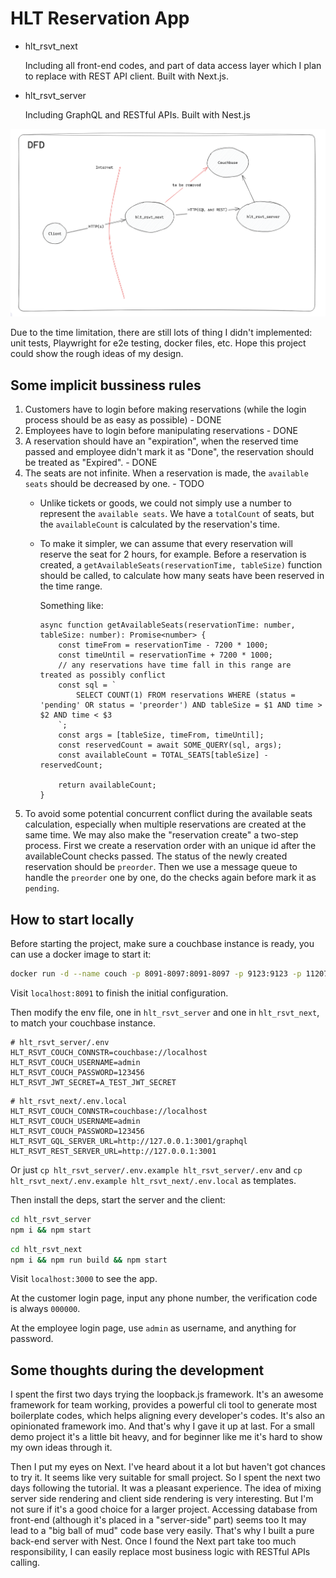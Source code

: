 # HLT Reservation App

 - hlt_rsvt_next
 
    Including all front-end codes, and part of data access layer which I plan to replace with REST API client. Built with Next.js.

 - hlt_rsvt_server

    Including GraphQL and RESTful APIs. Built with Nest.js


![data flow diagram](img/hlt_dfd.png)

Due to the time limitation, there are still lots of thing I didn't implemented: unit tests, Playwright for e2e testing, docker files, etc. Hope this project could show the rough ideas of my design.

## Some implicit bussiness rules

1. Customers have to login before making reservations (while the login process should be as easy as possible) - DONE
2. Employees have to login before manipulating reservations - DONE
3. A reservation should have an "expiration", when the reserved time passed and employee didn't mark it as "Done", the reservation should be treated as "Expired". - DONE
4. The seats are not infinite. When a reservation is made, the `available seats` should be decreased by one. - TODO
   - Unlike tickets or goods, we could not simply use a number to represent the `available seats`. We have a `totalCount` of seats, but the `availableCount` is calculated by the reservation's time.
   - To make it simpler, we can assume that every reservation will reserve the seat for 2 hours, for example. Before a reservation is created, a `getAvailableSeats(reservationTime, tableSize)` function should be called, to calculate how many seats have been reserved in the time range.

     Something like:
     ```
     async function getAvailableSeats(reservationTime: number, tableSize: number): Promise<number> {
         const timeFrom = reservationTime - 7200 * 1000;
         const timeUntil = reservationTime + 7200 * 1000;
         // any reservations have time fall in this range are treated as possibly conflict
         const sql = `
             SELECT COUNT(1) FROM reservations WHERE (status = 'pending' OR status = 'preorder') AND tableSize = $1 AND time > $2 AND time < $3
         `;
         const args = [tableSize, timeFrom, timeUntil];
         const reservedCount = await SOME_QUERY(sql, args);
         const availableCount = TOTAL_SEATS[tableSize] - reservedCount;

         return availableCount;
     }
     ```
 5. To avoid some potential concurrent conflict during the available seats calculation, especially when multiple reservations are created at the same time. We may also make the "reservation create" a two-step process. First we create a reservation order with an unique id after the availableCount checks passed. The status of the newly created reservation should be `preorder`. Then we use a message queue to handle the `preorder` one by one, do the checks again before mark it as `pending`.

## How to start locally

Before starting the project, make sure a couchbase instance is ready, you can use a docker image to start it:

```bash
docker run -d --name couch -p 8091-8097:8091-8097 -p 9123:9123 -p 11207:11207 -p 11210:11210 -p 11280:11280 -p 18091-18097:18091-18097 couchbase
```

Visit `localhost:8091` to finish the initial configuration.

Then modify the env file, one in `hlt_rsvt_server` and one in `hlt_rsvt_next`, to match your couchbase instance.

```
# hlt_rsvt_server/.env
HLT_RSVT_COUCH_CONNSTR=couchbase://localhost
HLT_RSVT_COUCH_USERNAME=admin
HLT_RSVT_COUCH_PASSWORD=123456
HLT_RSVT_JWT_SECRET=A_TEST_JWT_SECRET
```

```
# hlt_rsvt_next/.env.local
HLT_RSVT_COUCH_CONNSTR=couchbase://localhost
HLT_RSVT_COUCH_USERNAME=admin
HLT_RSVT_COUCH_PASSWORD=123456
HLT_RSVT_GQL_SERVER_URL=http://127.0.0.1:3001/graphql
HLT_RSVT_REST_SERVER_URL=http://127.0.0.1:3001
```

Or just `cp hlt_rsvt_server/.env.example hlt_rsvt_server/.env` and `cp hlt_rsvt_next/.env.example hlt_rsvt_next/.env.local` as templates.

Then install the deps, start the server and the client:

```bash
cd hlt_rsvt_server
npm i && npm start
```

```bash
cd hlt_rsvt_next
npm i && npm run build && npm start
```

Visit `localhost:3000` to see the app.

At the customer login page, input any phone number, the verification code is always `000000`.

At the employee login page, use `admin` as username, and anything for password.


## Some thoughts during the development

I spent the first two days trying the loopback.js framework. It's an awesome framework for team working, provides a powerful cli tool to generate most boilerplate codes, which helps aligning every developer's codes. It's also an opinionated framework imo. And that's why I gave it up at last. For a small demo project it's a little bit heavy, and for beginner like me it's hard to show my own ideas through it.

Then I put my eyes on Next. I've heard about it a lot but haven't got chances to try it. It seems like very suitable for small project. So I spent the next two days following the tutorial. It was a pleasant experience. The idea of mixing server side rendering and client side rendering is very interesting. But I'm not sure if it's a good choice for a larger project. Accessing database from front-end (although it's placed in a "server-side" part) seems too It may lead to a "big ball of mud" code base very easily. That's why I built a pure back-end server with Nest. Once I found the Next part take too much responsibility, I can easily replace most business logic with RESTful APIs calling.
